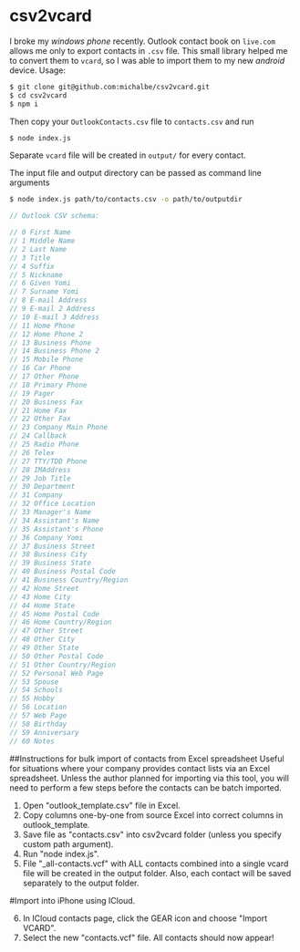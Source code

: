 # csv2vcard

I broke my _windows phone_ recently. Outlook contact book on `live.com` allows me only to export contacts in `.csv` file. This small library helped me to convert them to `vcard`, so I was able to import them to my new _android_ device. Usage:

```bash
$ git clone git@github.com:michalbe/csv2vcard.git
$ cd csv2vcard
$ npm i
```

Then copy your `OutlookContacts.csv` file to `contacts.csv` and run
```bash
$ node index.js
```
Separate `vcard` file will be created in `output/` for every contact.

The input file and output directory can be passed as command line arguments
```bash
$ node index.js path/to/contacts.csv -o path/to/outputdir
```


```javascript
// Outlook CSV schema:

// 0 First Name
// 1 Middle Name
// 2 Last Name
// 3 Title
// 4 Suffix
// 5 Nickname
// 6 Given Yomi
// 7 Surname Yomi
// 8 E-mail Address
// 9 E-mail 2 Address
// 10 E-mail 3 Address
// 11 Home Phone
// 12 Home Phone 2
// 13 Business Phone
// 14 Business Phone 2
// 15 Mobile Phone
// 16 Car Phone
// 17 Other Phone
// 18 Primary Phone
// 19 Pager
// 20 Business Fax
// 21 Home Fax
// 22 Other Fax
// 23 Company Main Phone
// 24 Callback
// 25 Radio Phone
// 26 Telex
// 27 TTY/TDD Phone
// 28 IMAddress
// 29 Job Title
// 30 Department
// 31 Company
// 32 Office Location
// 33 Manager's Name
// 34 Assistant's Name
// 35 Assistant's Phone
// 36 Company Yomi
// 37 Business Street
// 38 Business City
// 39 Business State
// 40 Business Postal Code
// 41 Business Country/Region
// 42 Home Street
// 43 Home City
// 44 Home State
// 45 Home Postal Code
// 46 Home Country/Region
// 47 Other Street
// 48 Other City
// 49 Other State
// 50 Other Postal Code
// 51 Other Country/Region
// 52 Personal Web Page
// 53 Spouse
// 54 Schools
// 55 Hobby
// 56 Location
// 57 Web Page
// 58 Birthday
// 59 Anniversary
// 60 Notes
```


##Instructions for bulk import of contacts from Excel spreadsheet
Useful for situations where your company provides contact lists via an Excel spreadsheet. Unless the author 
planned for importing via this tool, you will need to perform a few steps before the contacts can be batch 
imported.

1) Open "outlook_template.csv" file in Excel.
2) Copy columns one-by-one from source Excel into correct columns in outlook_template.
3) Save file as "contacts.csv" into csv2vcard folder (unless you specify custom path argument).
4) Run "node index.js".
5) File "_all-contacts.vcf" with ALL contacts combined into a single vcard file will be created in the output folder. Also, each contact will be saved separately to the output folder.


#Import into iPhone using ICloud.

6) In ICloud contacts page, click the GEAR icon and choose "Import VCARD".
7) Select the new "contacts.vcf" file. All contacts should now appear!